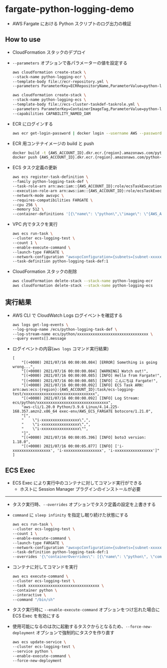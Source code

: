 # fargate-python-logging-demo

- AWS Fargate における Python スクリプトのログ出力の検証

## How to use

- CloudFormation スタックのデプロイ
- `--parameters` オプションで各パラメーターの値を設定する

    ```sh
    aws cloudformation create-stack \
    --stack-name python-logging-ecr \
    --template-body file://ecr-repository.yml \
    --parameters ParameterKey=ECRRepositoryName,ParameterValue=python-logging

    aws cloudformation create-stack \
    --stack-name python-logging-ecs \
    --template-body file://ecs-cluster-taskdef-taskrole.yml \
    --parameters ParameterKey=ContainerImageTag,ParameterValue=python-logging:latest
    --capabilities CAPABILITY_NAMED_IAM
    ```

- ECR にログインする

    ```sh
    aws ecr get-login-password | docker login --username AWS --password-stdin {AWS_ACCOUNT_ID}.dkr.ecr.{region}.amazonaws.com
    ```

- ECR 用コンテナイメージの build と push

    ```sh
    docker build -t {AWS_ACCOUNT_ID}.dkr.ecr.{region}.amazonaws.com/python-logging:latest .
    docker push {AWS_ACCOUNT_ID}.dkr.ecr.{region}.amazonaws.com/python-logging:latest
    ```

- ECS タスク定義の更新

    ```sh
    aws ecs register-task-definition \
    --family python-logging-task-def \
    --task-role-arn arn:aws:iam::{AWS_ACCOUNT_ID}:role/ecsTaskExecutionRole \
    --execution-role-arn arn:aws:iam::{AWS_ACCOUNT_ID}:role/ecsTaskExecutionRole \
    --network-mode awsvpc \
    --requires-compatibilities FARGATE \
    --cpu 256 \
    --memory 512 \
    --container-definitions '[{\"name\": \"python\",\"image\": \"{AWS_ACCOUNT_ID}.dkr.ecr.{region}.amazonaws.com/python-logging:latest\",\"cpu\": 0,\"essential\": true,\"logConfiguration\": {\"logDriver\": \"awslogs\",\"options\": {\"awslogs-group\": \"/ecs/python-logging-task-def\",\"awslogs-region\": \"{region}\",\"awslogs-stream-prefix\": \"ecs\"}}}]'
    ```

- VPC 内でタスクを実行

    ```sh
    aws ecs run-task \
    --cluster ecs-logging-test \
    --count 1 \
    --enable-execute-command \
    --launch-type FARGATE \
    --network-configuration "awsvpcConfiguration={subnets=[subnet-xxxxxxxxxxxxxxxxx],securityGroups=[sg-xxxxxxxxxxxxxxxxx],assignPublicIp=ENABLED}" \
    --task-definition python-logging-task-def:1
    ```

- CloudFormation スタックの削除

    ```sh
    aws cloudformation delete-stack --stack-name python-logging-ecr
    aws cloudformation delete-stack --stack-name python-logging-ecs
    ```

## 実行結果

- AWS CLI で CloudWatch Logs ログイベントを確認する

    ```sh
    aws logs get-log-events \
    --log-group-name /ecs/python-logging-task-def \
    --log-stream-name ecs/python/xxxxxxxxxxxxxxxxxxxxxxxxxxxxxxxx \
    --query events[].message
    ```

- ログイベントの内容(`aws logs` コマンド実行結果)

    ```log
    [
        "[(+0000) 2021/07/16 00:00:00.084] [ERROR] Something is going wrong...",
        "[(+0000) 2021/07/16 00:00:00.084] [WARNING] Watch out!",
        "[(+0000) 2021/07/16 00:00:00.085] [INFO] Hello from Fargate!",
        "[(+0000) 2021/07/16 00:00:00.085] [INFO] こんにちは Fargate!",
        "[(+0000) 2021/07/16 00:00:00.092] [INFO] ECS Task ARN: arn:aws:ecs:{region}:{AWS_ACCOUNT_ID}:task/ecs-logging-test/xxxxxxxxxxxxxxxxxxxxxxxxxxxxxxxx",
        "[(+0000) 2021/07/16 00:00:00.092] [INFO] Log Stream: ecs/python/xxxxxxxxxxxxxxxxxxxxxxxxxxxxxxxx",
        "aws-cli/1.20.0 Python/3.9.6 Linux/4.14.225-168.357.amzn2.x86_64 exec-env/AWS_ECS_FARGATE botocore/1.21.0",
        "[",
        "    \"i-xxxxxxxxxxxxxxxxx\",",
        "    \"i-xxxxxxxxxxxxxxxxx\",",
        "    \"i-xxxxxxxxxxxxxxxxx\"",
        "]",
        "[(+0000) 2021/07/16 00:00:05.396] [INFO] boto3 version: 1.18.0",
        "[(+0000) 2021/07/16 00:00:05.877] [INFO] ['i-xxxxxxxxxxxxxxxxx', 'i-xxxxxxxxxxxxxxxxx', 'i-xxxxxxxxxxxxxxxxx']"
    ]
    ```

## ECS Exec

- ECS Exec により実行中のコンテナに対してコマンド実行ができる
  - ホストに Session Manager プラグインのインストールが必要

___

- タスク実行時、`--overrides` オプションでタスク定義の設定を上書きする
- `command` に `sleep infinity` を指定し眠り続けた状態にする

    ```sh
    aws ecs run-task \
    --cluster ecs-logging-test \
    --count 1 \
    --enable-execute-command \
    --launch-type FARGATE \
    --network-configuration "awsvpcConfiguration={subnets=[subnet-xxxxxxxxxxxxxxxxx],securityGroups=[sg-xxxxxxxxxxxxxxxxx],assignPublicIp=ENABLED}" \
    --task-definition python-logging-task-def:1
    --overrides '{\"containerOverrides\": [{\"name\": \"python\", \"command\": [\"sleep\", \"infinity\"]}]}'
    ```

- コンテナに対してコマンドを実行

    ```sh
    aws ecs execute-command \
    --cluster ecs-logging-test \
    --task xxxxxxxxxxxxxxxxxxxxxxxxxxxxxxxx \
    --container python \
    --interactive \
    --command "/bin/sh"
    ```

- タスク実行時に `--enable-execute-command` オプションをつけ忘れた場合に ECS Exec を有効にする
- 使用可能になるのは次に起動するタスクからとなるため、`--force-new-deployment` オプションで強制的にタスクを作り直す

    ```sh
    aws ecs update-service \
    --cluster ecs-logging-test \
    --service python \
    --enable-execute-command \
    --force-new-deployment
    ```
